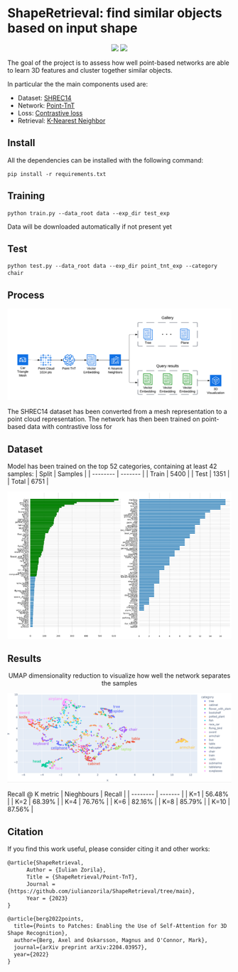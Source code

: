 # ShapeRetrieval: find similar objects based on input shape
<p align="center"><img src="images/query_visualization.gif">   <img src="images/query_visualization2.gif"></p>
The goal of the project is to assess how well point-based networks are able to learn 3D features and cluster together similar objects.

In particular the the main components used are:
* Dataset: [SHREC14](https://www.researchgate.net/publication/262104554_SHREC%2714_Track_Extended_Large_Scale_Sketch-Based_3D_Shape_Retrieval#fullTextFileContent)
* Network: [Point-TnT](https://arxiv.org/abs/2204.03957)
* Loss: [Contrastive loss](https://towardsdatascience.com/contrastive-loss-explaned-159f2d4a87ec)
* Retrieval: [K-Nearest Neighbor](https://scikit-learn.org/stable/modules/neighbors.html)

## Install
All the dependencies can be installed with the following command:
```
pip install -r requirements.txt
```

## Training
```
python train.py --data_root data --exp_dir test_exp
```
Data will be downloaded automatically if not present yet

## Test
```
python test.py --data_root data --exp_dir point_tnt_exp --category chair
```

## Process
<p align="center"><img src="images/pipeline.png"></p>
The SHREC14 dataset has been converted from a mesh representation to a point cloud representation. The network has then been trained on point-based data with contrastive loss for 

## Dataset
Model has been trained on the top 52 categories, containing at least 42 samples:
| Split    | Samples |
| -------- | ------- |
| Train  | 5400    |
| Test | 1351     |
| Total    | 6751    |
<p align="center"><img src="images/used-data.png"></p>


## Results
<p align="center">UMAP dimensionality reduction to visualize how well the network separates the samples</p>
<p align="center"><img src="images/umap-reduction.PNG"></p>

Recall @ K metric
| Nieghbours    | Recall |
| -------- | ------- |
| K=1  | 56.48%      |
| K=2  | 68.39%      |
| K=4  | 76.76%      |
| K=6  | 82.16%      |
| K=8  | 85.79%      |
| K=10 | 87.56%      |

## Citation
If you find this work useful, please consider citing it and other works:
```
@article{ShapeRetrieval,
      Author = {Iulian Zorila},
      Title = {ShapeRetrieval/Point-TnT},
      Journal = {https://github.com/iulianzorila/ShapeRetrieval/tree/main},
      Year = {2023}
}
```

```
@article{berg2022points,
  title={Points to Patches: Enabling the Use of Self-Attention for 3D Shape Recognition},
  author={Berg, Axel and Oskarsson, Magnus and O'Connor, Mark},
  journal={arXiv preprint arXiv:2204.03957},
  year={2022}
}
```









